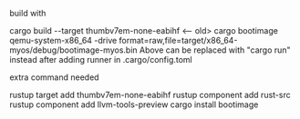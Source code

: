 build with

cargo build --target thumbv7em-none-eabihf <-- old>
cargo bootimage
qemu-system-x86_64 -drive format=raw,file=target/x86_64-myos/debug/bootimage-myos.bin
Above can be replaced with "cargo run" instead after adding runner in .cargo/config.toml

extra command needed

rustup target add thumbv7em-none-eabihf
rustup component add rust-src
rustup component add llvm-tools-preview
cargo install bootimage
